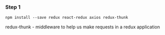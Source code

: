 ### Step 1

`npm install --save redux react-redux axios redux-thunk`

redux-thunk - middleware to help us make requests in a redux application